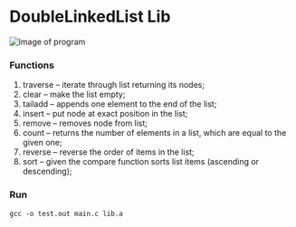 # DoubleLinkedList Lib
![Image of program](https://preview.ibb.co/cNgPe8/image.png)

### Functions
1. traverse – iterate through list returning its nodes;
2. clear – make the list empty;
3. tailadd – appends one element to the end of the list;
4. insert – put node at exact position in the list;
5. remove – removes node from list;
6. count – returns the number of elements in a list, which are equal to the given one;
7. reverse – reverse the order of items in the list;
8. sort – given the compare function sorts list items (ascending or descending);

### Run
` gcc -o test.out main.c lib.a `
